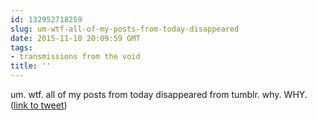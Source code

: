 ```yaml
---
id: 132952718259
slug: um-wtf-all-of-my-posts-from-today-disappeared
date: 2015-11-10 20:09:59 GMT
tags:
- transmissions from the void
title: ''
---
```

um. wtf. all of my posts from today disappeared from tumblr. why. WHY. (<a href="http://twitter.com/mxbees/status/664171307051913217">link to tweet</a>)